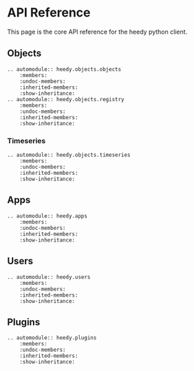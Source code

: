 # API Reference

This page is the core API reference for the heedy python client.

## Objects

```eval_rst
.. automodule:: heedy.objects.objects
    :members:
    :undoc-members:
    :inherited-members:
    :show-inheritance:
.. automodule:: heedy.objects.registry
    :members:
    :undoc-members:
    :inherited-members:
    :show-inheritance:
```
### Timeseries

```eval_rst
.. automodule:: heedy.objects.timeseries
    :members:
    :undoc-members:
    :inherited-members:
    :show-inheritance:
```

## Apps

```eval_rst
.. automodule:: heedy.apps
    :members:
    :undoc-members:
    :inherited-members:
    :show-inheritance:
```

## Users

```eval_rst
.. automodule:: heedy.users
    :members:
    :undoc-members:
    :inherited-members:
    :show-inheritance:
```

## Plugins

```eval_rst
.. automodule:: heedy.plugins
    :members:
    :undoc-members:
    :inherited-members:
    :show-inheritance:
```